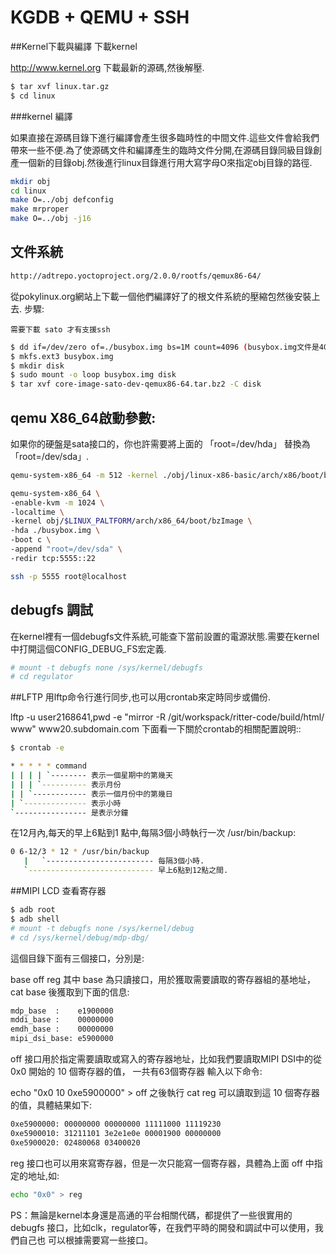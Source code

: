# KGDB + QEMU + SSH

##Kernel下載與編譯
下載kernel

http://www.kernel.org
下載最新的源碼,然後解壓.

```sh
$ tar xvf linux.tar.gz
$ cd linux
```

###kernel 編譯

如果直接在源碼目錄下進行編譯會產生很多臨時性的中間文件.這些文件會給我們帶來一些不便.為了使源碼文件和編譯產生的臨時文件分開,在源碼目錄同級目錄創產一個新的目錄obj.然後進行linux目錄進行用大寫字母O來指定obj目錄的路徑.

```sh
mkdir obj
cd linux
make O=../obj defconfig
make mrproper
make O=../obj -j16
```


## 文件系統

```sh
http://adtrepo.yoctoproject.org/2.0.0/rootfs/qemux86-64/
```

從pokylinux.org網站上下載一個他們編譯好了的根文件系統的壓縮包然後安裝上去. 步驟:

`需要下載 sato 才有支援ssh`

```sh
$ dd if=/dev/zero of=./busybox.img bs=1M count=4096 (busybox.img文件是4G大小)
$ mkfs.ext3 busybox.img
$ mkdir disk
$ sudo mount -o loop busybox.img disk
$ tar xvf core-image-sato-dev-qemux86-64.tar.bz2 -C disk
```


## qemu X86_64啟動參數:

如果你的硬盤是sata接口的，你也許需要將上面的 「root=/dev/hda」 替換為 「root=/dev/sda」.

```sh
qemu-system-x86_64 -m 512 -kernel ./obj/linux-x86-basic/arch/x86/boot/bzImage -localtime -append "root=/dev/sda" -boot c -hda ./busybox.img -k en-us -redir tcp:5555::22
```

```sh
qemu-system-x86_64 \
-enable-kvm -m 1024 \
-localtime \
-kernel obj/$LINUX_PALTFORM/arch/x86_64/boot/bzImage \
-hda ./busybox.img \
-boot c \
-append "root=/dev/sda" \
-redir tcp:5555::22
```

```sh
ssh -p 5555 root@localhost
```


## debugfs 調試
在kernel裡有一個debugfs文件系統,可能查下當前設置的電源狀態.需要在kernel中打開這個CONFIG_DEBUG_FS宏定義.
```sh
# mount -t debugfs none /sys/kernel/debugfs
# cd regulator
```

##LFTP
用lftp命令行進行同步,也可以用crontab來定時同步或備份.

lftp -u user2168641,pwd -e "mirror -R /git/workspack/ritter-code/build/html/ www" www20.subdomain.com
下面看一下關於crontab的相關配置說明::

```sh
$ crontab -e

* * * * * command
| | | | `-------- 表示一個星期中的第幾天
| | | `---------- 表示月份
| | `------------ 表示一個月份中的第幾日
| `-------------- 表示小時
`---------------- 是表示分鐘

```

在12月內,每天的早上6點到1 點中,每隔3個小時執行一次 /usr/bin/backup:
```sh
0 6-12/3 * 12 * /usr/bin/backup
   |   `------------------------ 每隔3個小時.
   `---------------------------- 早上6點到12點之間.
```

##MIPI LCD
查看寄存器

```sh
$ adb root
$ adb shell
# mount -t debugfs none /sys/kernel/debug
# cd /sys/kernel/debug/mdp-dbg/
```

這個目錄下面有三個接口，分別是:

base
off
reg
其中 base 為只讀接口，用於獲取需要讀取的寄存器組的基地址， cat base 後獲取到下面的信息:

```sh
mdp_base  :    e1900000
mddi_base :    00000000
emdh_base :    00000000
mipi_dsi_base: e5900000
```

off 接口用於指定需要讀取或寫入的寄存器地址，比如我們要讀取MIPI DSI中的從 0x0 開始的 10 個寄存器的值， 一共有63個寄存器 輸入以下命令:

echo "0x0 10 0xe5900000" > off
之後執行 cat reg 可以讀取到這 10 個寄存器的值，具體結果如下:

```sh
0xe5900000: 00000000 00000000 11111000 11119230
0xe5900010: 31211101 3e2e1e0e 00001900 00000000
0xe5900020: 02480068 03400020
```

reg 接口也可以用來寫寄存器，但是一次只能寫一個寄存器，具體為上面 off 中指定的地址,如:

```sh
echo "0x0" > reg
```

PS：無論是kernel本身還是高通的平台相關代碼，都提供了一些很實用的debugfs 接口，比如clk，regulator等，在我們平時的開發和調試中可以使用，我們自己也 可以根據需要寫一些接口。
